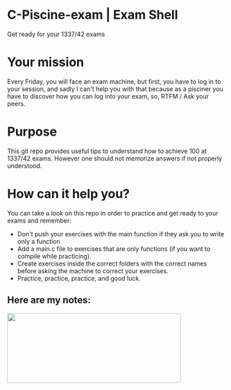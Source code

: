 # C-Piscine-exam | Exam Shell

Get ready for your 1337/42 exams

# Your mission

Every Friday, you will face an exam machine, but first, you have to log in to your session, and sadly I can't help you with that because as a pisciner you have to discover how you can log into your exam, so, RTFM / Ask your peers.

# Purpose

This git repo provides useful tips to understand how to achieve 100 at 1337/42 exams. However one should not memorize answers if not properly understood.

# How can it help you?

You can take a look on this repo in order to practice and get ready to your exams and remember:

- Don't push your exercises with the main function if they ask you to write only a function
- Add a main.c file to exercises that are only functions (if you want to compile while practicing).
- Create exercises inside the correct folders with the correct names before asking the machine to correct your exercises.
- Practice, practice, practice, and good luck.

## Here are my notes:

<img src="https://user-images.githubusercontent.com/76871172/127734058-ca7bd5ca-2eb4-4833-b463-148ec8174c89.jpeg" width="400" height="160" >
